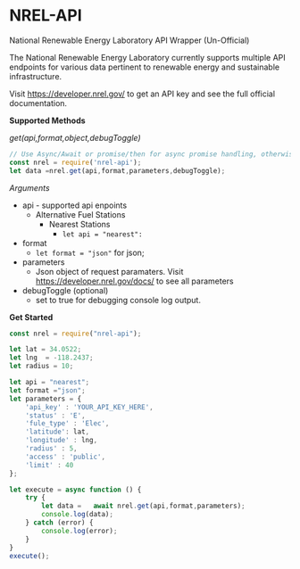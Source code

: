 # NREL-API
National Renewable Energy Laboratory API Wrapper (Un-Official)

The National Renewable Energy Laboratory currently supports multiple API endpoints for various data pertinent to renewable energy and sustainable infrastructure. 

Visit https://developer.nrel.gov/ to get an API key and see the full official documentation.

**Supported Methods**

*get(api,format,object,debugToggle)*
```javascript
// Use Async/Await or promise/then for async promise handling, otherwise invokations will run sycrounously 
const nrel = require('nrel-api');
let data =nrel.get(api,format,parameters,debugToggle);
```
*Arguments*
* api - supported api enpoints
  * Alternative Fuel Stations
    * Nearest Stations
      * ```let api = "nearest":```
* format 
  * ``` let format = "json" ``` for json;
* parameters 
  * Json object of request paramaters. Visit https://developer.nrel.gov/docs/ to see all parameters
* debugToggle (optional)
  * set to true for debugging console log output. 


**Get Started**

```javascript
const nrel = require("nrel-api");

let lat = 34.0522;
let lng  = -118.2437;
let radius = 10;

let api = "nearest";
let format ="json";
let parameters = { 
    'api_key' : 'YOUR_API_KEY_HERE',
    'status' : 'E',
    'fule_type' : 'Elec',
    'latitude': lat, 
    'longitude' : lng,
    'radius' : 5,
    'access' : 'public',
    'limit' : 40 
};

let execute = async function () {
    try {
        let data =   await nrel.get(api,format,parameters);
        console.log(data);
    } catch (error) {
        console.log(error);
    }
}
execute();
```
